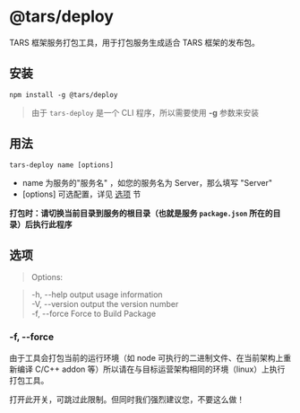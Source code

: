 # @tars/deploy

TARS 框架服务打包工具，用于打包服务生成适合 TARS 框架的发布包。

## 安装

`npm install -g @tars/deploy`  

> 由于 `tars-deploy` 是一个 CLI 程序，所以需要使用 __-g__ 参数来安装

## 用法

`tars-deploy name [options]`  

* name 为服务的"服务名" ，如您的服务名为 Server，那么填写 "Server"
* [options] 可选配置，详见 [选项](#options) 节

__打包时：请切换当前目录到服务的根目录（也就是服务 `package.json` 所在的目录）后执行此程序__

## 选项

> Options:

>   -h, --help     output usage information  
>   -V, --version  output the version number  
>   -f, --force    Force to Build Package

### -f, --force

由于工具会打包当前的运行环境（如 node 可执行的二进制文件、在当前架构上重新编译 C/C++ addon 等）所以请在与目标运营架构相同的环境（linux）上执行打包工具。

打开此开关，可跳过此限制。但同时我们强烈建议您，不要这么做！
